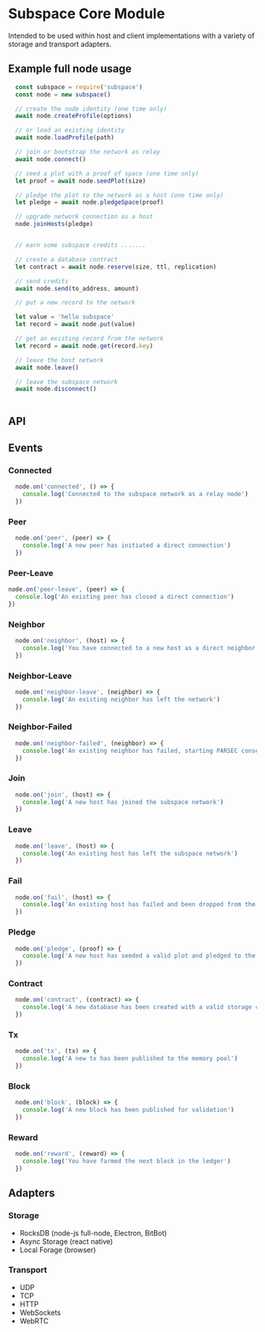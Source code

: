 # Subspace Core Module

Intended to be used within host and client implementations with a variety of storage and transport adapters.

## Example full node usage

```javascript
  const subspace = require('subspace')
  const node = new subspace()

  // create the node identity (one time only)
  await node.createProfile(options)

  // or load an existing identity
  await node.loadProfile(path)

  // join or bootstrap the network as relay 
  await node.connect()

  // seed a plot with a proof of space (one time only)
  let proof = await node.seedPlot(size)

  // pledge the plot to the network as a host (one time only)
  let pledge = await node.pledgeSpace(proof)

  // upgrade network connection as a host
  node.joinHosts(pledge) 


  // earn some subspace credits .......

  // create a database contract
  let contract = await node.reserve(size, ttl, replication)

  // send credits 
  await node.send(to_address, amount)

  // put a new record to the network

  let value = 'hello subspace'
  let record = await node.put(value)

  // get an existing record from the network
  let record = await node.get(record.key)

  // leave the host network
  await node.leave()

  // leave the subspace network
  await node.disconnect()
  
```

## API

## Events

### Connected
```javascript
  node.on('connected', () => {
    console.log('Connected to the subspace network as a relay node')
  })
```

### Peer
```javascript
  node.on('peer', (peer) => {
    console.log('A new peer has initiated a direct connection')
  })
```

### Peer-Leave
```javascript
node.on('peer-leave', (peer) => {
  console.log('An existing peer has closed a direct connection')
})
```

### Neighbor
```javascript
  node.on('neighbor', (host) => {
    console.log('You have connected to a new host as a direct neighbor')
  })
```

### Neighbor-Leave
```javascript
  node.on('neighbor-leave', (neighbor) => {
    console.log('An existing neighbor has left the network')
  })
```

### Neighbor-Failed
```javascript
  node.on('neighbor-failed', (neighbor) => {
    console.log('An existing neighbor has failed, starting PARSEC consensus')
  })
```

### Join
```javascript
  node.on('join', (host) => {
    console.log('A new host has joined the subspace network')
  })
```

### Leave
```javascript
  node.on('leave', (host) => {
    console.log('An existing host has left the subspace network')
  })
```

### Fail
```javascript
  node.on('fail', (host) => {
    console.log('An existing host has failed and been dropped from the subspace network')
  })
```

### Pledge
```javascript
  node.on('pledge', (proof) => {
    console.log('A new host has seeded a valid plot and pledged to the subspace network')
  })
```

### Contract
```javascript
  node.on('contract', (contract) => {
    console.log('A new database has been created with a valid storage contract')
  })
```

### Tx
```javascript
  node.on('tx', (tx) => {
    console.log('A new tx has been published to the memory pool')
  })
```

### Block
```javascript
  node.on('block', (block) => {
    console.log('A new block has been published for validation')
  })
```

### Reward
```javascript
  node.on('reward', (reward) => {
    console.log('You have farmed the next block in the ledger')
  })
```

## Adapters

### Storage

* RocksDB (node-js full-node, Electron, BitBot)
* Async Storage (react native)
* Local Forage (browser)

### Transport

* UDP
* TCP
* HTTP
* WebSockets
* WebRTC